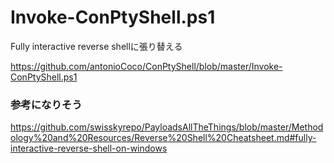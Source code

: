 # Invoke-ConPtyShell.ps1
Fully interactive reverse shellに張り替える

https://github.com/antonioCoco/ConPtyShell/blob/master/Invoke-ConPtyShell.ps1

### 参考になりそう

https://github.com/swisskyrepo/PayloadsAllTheThings/blob/master/Methodology%20and%20Resources/Reverse%20Shell%20Cheatsheet.md#fully-interactive-reverse-shell-on-windows
